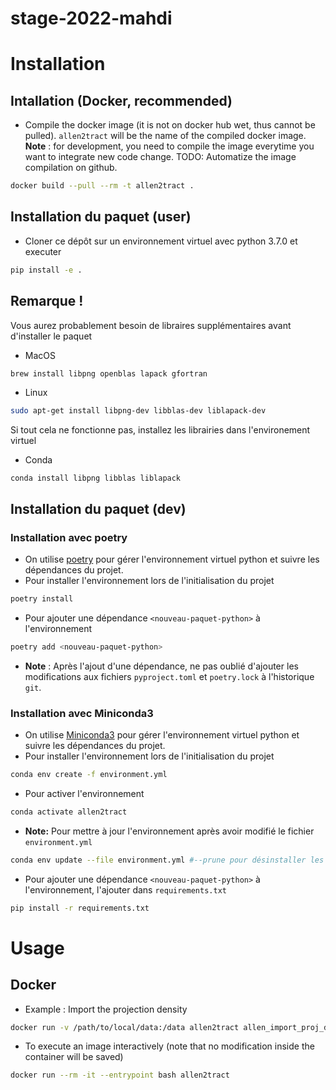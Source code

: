 # stage-2022-mahdi

# Installation
## Intallation (Docker, recommended)

* Compile the docker image (it is not on docker hub wet, thus cannot be pulled). `allen2tract` will be the name of the compiled docker image. **Note** : for development, you need to compile the image everytime you want to integrate new code change. TODO: Automatize the image compilation on github.
```bash
docker build --pull --rm -t allen2tract .
```

## Installation du paquet (user)

* Cloner ce dépôt sur un environnement virtuel avec python 3.7.0 et executer
```bash
pip install -e .
```

## Remarque !
Vous aurez probablement besoin de libraires supplémentaires avant d'installer le paquet
* MacOS

```bash
brew install libpng openblas lapack gfortran
```

* Linux

```bash
sudo apt-get install libpng-dev libblas-dev liblapack-dev
```

Si tout cela ne fonctionne pas, installez les librairies dans l'environement virtuel
* Conda
```
conda install libpng libblas liblapack
```

## Installation du paquet (dev)
### Installation avec poetry
* On utilise [poetry](https://python-poetry.org/) pour gérer l'environnement virtuel python et suivre les dépendances du projet. 
* Pour installer l'environnement lors de l'initialisation du projet

```bash
poetry install
```

* Pour ajouter une dépendance `<nouveau-paquet-python>` à l'environnement

```bash
poetry add <nouveau-paquet-python>
```

* **Note** : Après l'ajout d'une dépendance, ne pas oublié d'ajouter les modifications aux fichiers `pyproject.toml` et `poetry.lock` à l'historique `git`.

### Installation avec Miniconda3
* On utilise [Miniconda3]( https://docs.conda.io/en/latest/miniconda.html) pour gérer l'environnement virtuel python et suivre les dépendances du projet. 
* Pour installer l'environnement lors de l'initialisation du projet

```bash
conda env create -f environment.yml
```

* Pour activer l'environnement

```bash
conda activate allen2tract
```

* **Note:** Pour mettre à jour l'environnement après avoir modifié le fichier `environment.yml`

```bash
conda env update --file environment.yml #--prune pour désinstaller les dépendances retirées du fichier
```

* Pour ajouter une dépendance `<nouveau-paquet-python>` à l'environnement, l'ajouter dans `requirements.txt`

```bash
pip install -r requirements.txt
```

# Usage

## Docker
* Example : Import the projection density

```bash
docker run -v /path/to/local/data:/data allen2tract allen_import_proj_density.py 100140756 
```

* To execute an image interactively (note that no modification inside the container will be saved)
```bash
docker run --rm -it --entrypoint bash allen2tract
```
